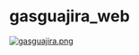 # gasguajira_web
[![gasguajira.png](https://i.postimg.cc/2jc85JxC/gasguajira.png)](https://postimg.cc/dDCKH5Xf)
